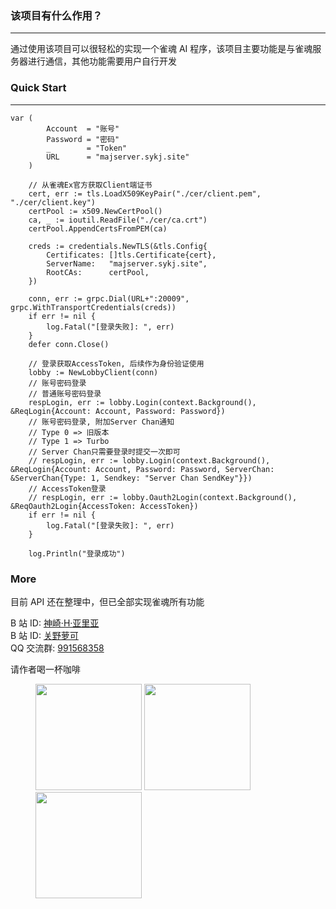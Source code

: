 ### 该项目有什么作用？

---

通过使用该项目可以很轻松的实现一个雀魂 AI 程序，该项目主要功能是与雀魂服务器进行通信，其他功能需要用户自行开发

### Quick Start

---

```golang
var (
		Account  = "账号"
		Password = "密码"
		_        = "Token"
		URL      = "majserver.sykj.site"
	)

	// 从雀魂Ex官方获取Client端证书
	cert, err := tls.LoadX509KeyPair("./cer/client.pem", "./cer/client.key")
	certPool := x509.NewCertPool()
	ca, _ := ioutil.ReadFile("./cer/ca.crt")
	certPool.AppendCertsFromPEM(ca)

	creds := credentials.NewTLS(&tls.Config{
		Certificates: []tls.Certificate{cert},
		ServerName:   "majserver.sykj.site",
		RootCAs:      certPool,
	})

	conn, err := grpc.Dial(URL+":20009", grpc.WithTransportCredentials(creds))
	if err != nil {
		log.Fatal("[登录失败]: ", err)
	}
	defer conn.Close()

	// 登录获取AccessToken, 后续作为身份验证使用
	lobby := NewLobbyClient(conn)
	// 账号密码登录
	// 普通账号密码登录
	respLogin, err := lobby.Login(context.Background(), &ReqLogin{Account: Account, Password: Password})
	// 账号密码登录, 附加Server Chan通知
	// Type 0 => 旧版本
	// Type 1 => Turbo
	// Server Chan只需要登录时提交一次即可
	// respLogin, err := lobby.Login(context.Background(), &ReqLogin{Account: Account, Password: Password, ServerChan: &ServerChan{Type: 1, Sendkey: "Server Chan SendKey"}})
	// AccessToken登录
	// respLogin, err := lobby.Oauth2Login(context.Background(), &ReqOauth2Login{AccessToken: AccessToken})
	if err != nil {
		log.Fatal("[登录失败]: ", err)
	}

	log.Println("登录成功")
```

### More

目前 API 还在整理中，但已全部实现雀魂所有功能

B 站 ID: [神崎·H·亚里亚](https://space.bilibili.com/898411/)  
B 站 ID: [关野萝可](https://space.bilibili.com/612462792/)  
QQ 交流群: [991568358](https://jq.qq.com/?_wv=1027&k=3gaKRwqg)

请作者喝一杯咖啡

<figure class="third">
    <img src="https://moxcomic.github.io/wechat.png" width=170>
    <img src="https://moxcomic.github.io/alipay.png" width=170>
    <img src="https://moxcomic.github.io/qq.png" width=170>
</figure>
